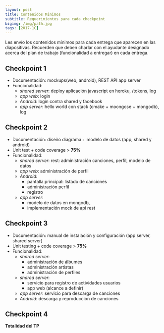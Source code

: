 ```yaml
---
layout: post
title: Contenidos Minimos
subtitle: Requerimientos para cada checkpoint
bigimg: /img/path.jpg
tags: [2017-1C]
---
```


Les envío los contenidos mínimos para cada entrega que aparecen en las diapositivas. Recuerden que deben charlar con el ayudante designado acerca del plan de trabajo (funcionalidad a entregar) en cada entrega.

## Checkpoint 1

* Documentación: mockups(web, android),  REST API app server
* Funcionalidad: 
  * _shared server_: deploy aplicación javascript en heroku, /tokens, log
  * _app web_: login
  * _Android_: login contra shared y facebook
  * _app server_: hello world con stack (cmake + moongose + mongodb), log

## Checkpoint 2

* Documentación: diseño diagrama + modelo de datos (app, shared y android)
* Unit test + code coverage > **75%**
* Funcionalidad:
  * _shared server_: rest: administración canciones, perfil, modelo de datos
  * _app web_: administración de perfil
  * _Android_:
    * pantalla principal: listado de canciones
    * administración perfil
    * registro
  * _app server_:
    * modelo de datos en mongodb, 
    * implementación mock de api rest

## Checkpoint 3

* Documentación: manual de instalación y configuración (app server, shared server)
* Unit testing + code coverage > **75%**
* Funcionalidad:
    * _shared server_:
      * administración de álbumes
      * administración artistas
      * administración de perfiles
    * _shared server_:
      * servicio para registro de actividades usuarios 
      * app web (alcance a definir)
    * _app server_: servicio para descarga de canciones
    * _Android_: descarga y reproducción de canciones

## Checkpoint 4

**Totalidad del TP**
